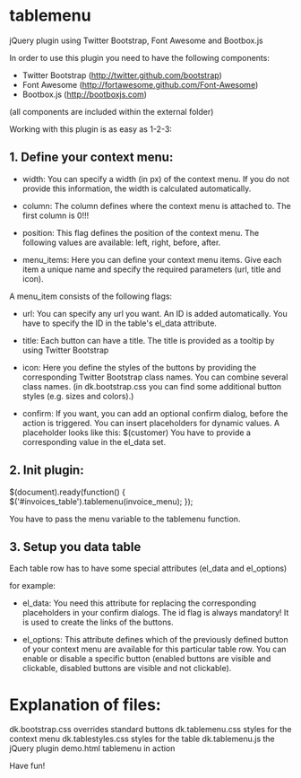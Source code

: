 tablemenu
=========

jQuery plugin using Twitter Bootstrap, Font Awesome and Bootbox.js

In order to use this plugin you need to have the following components:

- Twitter Bootstrap (http://twitter.github.com/bootstrap)
- Font Awesome (http://fortawesome.github.com/Font-Awesome)
- Bootbox.js (http://bootboxjs.com)

(all components are included within the external folder)

Working with this plugin is as easy as 1-2-3:

## 1. Define your context menu:

<script type="text/javascript">
var invoice_menu = {
	'width'				:   265,
	'column'			:   2,
	'position'		:   'right',
	'menu_items'	: {
		'del'	: {
			'url'			:   'delete/',
			'title'		:   'delete',
			'icon'		:   'icon-remove icon-big icon-red',
			'confirm'	:   'Do you want to delete <strong>invoice $(id)</strong> of cutsomer <strong>$(customer)</strong>?'
		}
	}
}
</script>

- width: 
You can specify a width (in px) of the context menu. If you do not provide this information, the width is calculated automatically.

- column:
The column defines where the context menu is attached to. The first column is 0!!!

- position:
This flag defines the position of the context menu. The following values are available: left, right, before, after. 

- menu_items:
Here you can define your context menu items. Give each item a unique name and specify the required parameters (url, title and icon).

A menu_item consists of the following flags:

- url:
You can specify any url you want. An ID is added automatically. You have to specify the ID in the table's el_data attribute.

- title:
Each button can have a title. The title is provided as a tooltip by using Twitter Bootstrap

- icon:
Here you define the styles of the buttons by providing the corresponding Twitter Bootstrap class names. You can combine several class names. (in dk.bootstrap.css you can find some additional button styles (e.g. sizes and colors).)

- confirm:
If you want, you can add an optional confirm dialog, before the action is triggered. You can insert placeholders for dynamic values. A placeholder looks like this: $(customer)
You have to provide a corresponding value in the el_data set.


## 2. Init plugin:

$(document).ready(function() {
   $('#invoices_table').tablemenu(invoice_menu);
});

You have to pass the menu variable to the tablemenu function.


## 3. Setup you data table

Each table row has to have some special attributes (el_data and el_options)

for example:

<tr el_data="{'id':'11567', 'customer':'Mr. Müller'}" el_options="{'print':1, 'paid':1, 'email':1, 'serial':1, 'del':0,'edit':1}">

- el_data:
You need this attribute for replacing the corresponding placeholders in your confirm dialogs.
The id flag is always mandatory! It is used to create the links of the buttons.

- el_options:
This attribute defines which of the previously defined button of your context menu are available for this particular table row. You can enable or disable a specific button (enabled buttons are visible and clickable, disabled buttons are visible and not clickable). 


# Explanation of files:
dk.bootstrap.css		overrides standard buttons
dk.tablemenu.css		styles for the context menu
dk.tablestyles.css	styles for the table
dk.tablemenu.js			the jQuery plugin
demo.html						tablemenu in action


Have fun!